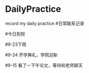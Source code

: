 # DailyPractice
record my daily practice
#日常联系记录


#今日到校


#9-23下雨

#9-24 开学典礼，学院迎新


#9-15 看了一下午论文，等待和老师聊天
